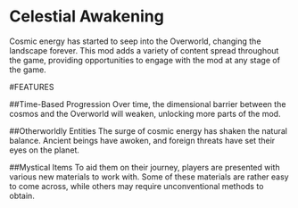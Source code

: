 # Celestial Awakening
Cosmic energy has started to seep into the Overworld, changing the landscape forever.
This mod adds a variety of content spread throughout the game, providing opportunities to engage with the mod at any stage of the game.

#FEATURES

##Time-Based Progression
Over time, the dimensional barrier between the cosmos and the Overworld will weaken, unlocking more parts of the mod.

##Otherworldly Entities
The surge of cosmic energy has shaken the natural balance. Ancient beings have awoken, and foreign threats have set their eyes on the planet.

##Mystical Items
To aid them on their journey, players are presented with various new materials to work with.
Some of these materials are rather easy to come across, while others may require unconventional methods to obtain.
